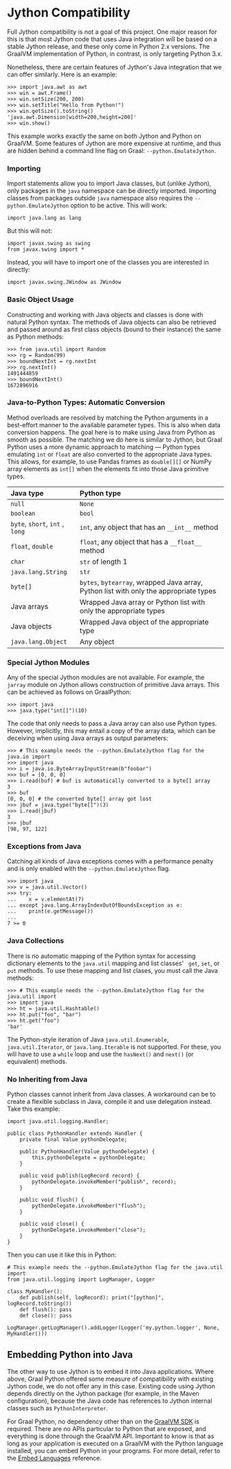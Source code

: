 # Jython Compatibility

Full Jython compatibility is not a goal of this project. One major reason for
this is that most Jython code that uses Java integration will be based on a
stable Jython release, and these only come in Python 2.x versions. The GraalVM
implementation of Python, in contrast, is only targeting Python 3.x.

Nonetheless, there are certain features of Jython's Java integration that we can
offer similarly. Here is an example:

    >>> import java.awt as awt
    >>> win = awt.Frame()
    >>> win.setSize(200, 200)
    >>> win.setTitle("Hello from Python!")
    >>> win.getSize().toString()
    'java.awt.Dimension[width=200,height=200]'
    >>> win.show()

This example works exactly the same on both Jython and Python on GraalVM. Some
features of Jython are more expensive at runtime, and thus are hidden behind a
command line flag on Graal: `--python.EmulateJython`.

### Importing
Import statements allow you to import Java classes, but (unlike Jython), only
packages in the `java` namespace can be directly imported. Importing classes
from packages outside `java` namespace also requires the
`--python.EmulateJython` option to be active.
This will work:
```
import java.lang as lang
```
But this will not:
```
import javax.swing as swing
from javax.swing import *
```
Instead, you will have to import one of the classes you are interested in directly:
```
import javax.swing.JWindow as JWindow
```

### Basic Object Usage
Constructing and working with Java objects and classes is done with natural
Python syntax. The methods of Java objects can also be retrieved and passed
around as first class objects (bound to their instance) the same as Python
methods:

    >>> from java.util import Random
    >>> rg = Random(99)
    >>> boundNextInt = rg.nextInt
    >>> rg.nextInt()
    1491444859
    >>> boundNextInt()
    1672896916

### Java-to-Python Types: Automatic Conversion
Method overloads are resolved by matching the Python arguments in a best-effort
manner to the available parameter types. This is also when data conversion
happens. The goal here is to make using Java from Python as smooth as
possible. The matching we do here is similar to Jython, but Graal Python uses a
more dynamic approach to matching &mdash; Python types emulating `int` or
`float` are also converted to the appropriate Java types. This allows, for
example, to use Pandas frames as `double[][]` or NumPy array elements as `int[]`
when the elements fit into those Java primitive types.

| Java type                       | Python type                                                               |
|:--------------------------------|:--------------------------------------------------------------------------|
| `null`                          | `None`                                                                    |
| `boolean`                       | `bool`                                                                    |
| `byte`, `short`, `int` , `long` | `int`, any object that has an `__int__` method                            |
| `float`, `double`               | `float`, any object that has a `__float__` method                         |
| `char`                          | `str` of length 1                                                         |
| `java.lang.String`              | `str`                                                                     |
| `byte[]`                        | `bytes`, `bytearray`, wrapped Java array, Python list with only the appropriate types |
| Java arrays                     | Wrapped Java array or Python list with only the appropriate types         |
| Java objects                    | Wrapped Java object of the appropriate type                               |
| `java.lang.Object`              | Any object                                                                |

### Special Jython Modules
Any of the special Jython modules are not available. For example, the `jarray`
module on Jython allows construction of primitive Java arrays. This can be
achieved as follows on GraalPython:

    >>> import java
    >>> java.type("int[]")(10)

The code that only needs to pass a Java array can also use Python types. However,
implicitly, this may entail a copy of the array data, which can be deceiving when
using Java arrays as output parameters:

    >>> # This example needs the --python.EmulateJython flag for the java.io import
    >>> import java
    >>> i = java.io.ByteArrayInputStream(b"foobar")
    >>> buf = [0, 0, 0]
    >>> i.read(buf) # buf is automatically converted to a byte[] array
    3
    >>> buf
    [0, 0, 0] # the converted byte[] array got lost
    >>> jbuf = java.type("byte[]")(3)
    >>> i.read(jbuf)
    3
    >>> jbuf
    [98, 97, 122]

### Exceptions from Java
Catching all kinds of Java exceptions comes with a performance penalty and is
only enabled with the `--python.EmulateJython` flag.

    >>> import java
    >>> v = java.util.Vector()
    >>> try:
    ...    x = v.elementAt(7)
    ... except java.lang.ArrayIndexOutOfBoundsException as e:
    ...    print(e.getMessage())
    ...
    7 >= 0

### Java Collections
There is no automatic mapping of the Python syntax for accessing dictionary
elements to the `java.util` mapping and list classes' ` get`, `set`, or `put`
methods. To use these mapping and list clases, you must call the Java methods:

    >>> # This example needs the --python.EmulateJython flag for the java.util import
    >>> import java
    >>> ht = java.util.Hashtable()
    >>> ht.put("foo", "bar")
    >>> ht.get("foo")
    'bar'

The Python-style iteration of Java `java.util.Enumerable`,
`java.util.Iterator`, or `java.lang.Iterable`  is not supported. For these, you will have to use a
`while` loop and use the `hasNext()` and `next()` (or equivalent) methods.

### No Inheriting from Java
Python classes cannot inherit from Java classes. A workaround can be to create a
flexible subclass in Java, compile it and use delegation instead. Take this
example:
```
import java.util.logging.Handler;

public class PythonHandler extends Handler {
    private final Value pythonDelegate;

    public PythonHandler(Value pythonDelegate) {
        this.pythonDelegate = pythonDelegate;
    }

    public void publish(LogRecord record) {
        pythonDelegate.invokeMember("publish", record);
    }

    public void flush() {
        pythonDelegate.invokeMember("flush");
    }

    public void close() {
        pythonDelegate.invokeMember("close");
    }
}
```
Then you can use it like this in Python:
```
# This example needs the --python.EmulateJython flag for the java.util import
from java.util.logging import LogManager, Logger

class MyHandler():
    def publish(self, logRecord): print("[python]", logRecord.toString())​
    def flush(): pass​
    def close(): pass
​
LogManager.getLogManager().addLogger(Logger('my.python.logger', None, MyHandler()))
```

## Embedding Python into Java

The other way to use Jython is to embed it into Java applications. Where above,
Graal Python offered some measure of compatibility with existing Jython code, we
do not offer any in this case. Existing code using Jython depends directly on
the Jython package (for example, in the Maven configuration), because the Java
code has references to Jython internal classes such as `PythonInterpreter`.

For Graal Python, no dependency other than on the [GraalVM SDK](https://mvnrepository.com/artifact/org.graalvm.sdk/graal-sdk) is
required. There are no APIs particular to Python that are exposed, and
everything is done through the GraalVM API. Important to know is that as long as
your application is executed on a GraalVM with the Python language installed,
you can embed Python in your programs. For more detail, refer to the [Embed Languages](https://www.graalvm.org/reference-manual/embed-languages/) reference.

